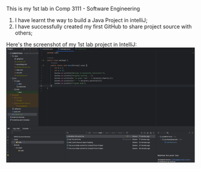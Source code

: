 This is my 1st lab in Comp 3111 - Software Engineering
1. I have learnt the way to build a Java Project in intelliJ;
2. I have successfully created my first GitHub to share project source with others;

Here's the screenshot of my 1st lab project in IntelliJ:
![img.png](../../../../img.png)
